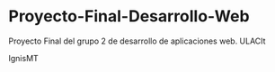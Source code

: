 # Proyecto-Final-Desarrollo-Web
Proyecto Final del grupo 2 de desarrollo de aplicaciones web. ULACIt

IgnisMT
